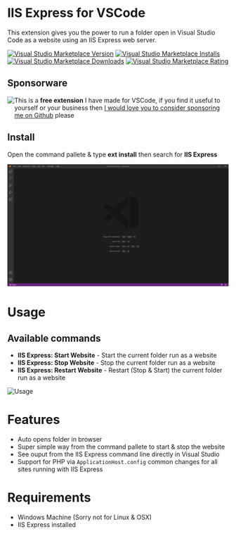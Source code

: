 # IIS Express for VSCode
This extension gives you the power to run a folder open in Visual Studio Code as a website using an IIS Express web server.

[![Visual Studio Marketplace Version](https://img.shields.io/visual-studio-marketplace/v/warren-buckley.iis-express?logo=visual-studio-code&style=for-the-badge)](https://marketplace.visualstudio.com/items?itemName=warren-buckley.iis-express)
[![Visual Studio Marketplace Installs](https://img.shields.io/visual-studio-marketplace/i/warren-buckley.iis-express?logo=visual-studio-code&style=for-the-badge)](https://marketplace.visualstudio.com/items?itemName=warren-buckley.iis-express)
[![Visual Studio Marketplace Downloads](https://img.shields.io/visual-studio-marketplace/d/warren-buckley.iis-express?logo=visual-studio-code&style=for-the-badge)](https://marketplace.visualstudio.com/items?itemName=warren-buckley.iis-express)
[![Visual Studio Marketplace Rating](https://img.shields.io/visual-studio-marketplace/r/warren-buckley.iis-express?logo=visual-studio-code&style=for-the-badge)](https://marketplace.visualstudio.com/items?itemName=warren-buckley.iis-express)

## Sponsorware
<a href="https://github.com/sponsors/warrenbuckley"><img src="https://github.githubassets.com/images/modules/site/sponsors/pixel-mona-heart.gif" align="left" height="45" /></a>
This is a **free extension** I have made for VSCode, if you find it useful to yourself or your business then <a href="https://github.com/sponsors/warrenbuckley">I would love you to consider sponsoring me on Github</a> please

## Install
Open the command pallete & type **ext install** then search for **IIS Express**

![Install](images/iis-express-install.gif)

# Usage
## Available commands
* **IIS Express: Start Website** - Start the current folder run as a website
* **IIS Express: Stop Website** - Stop the current folder run as a website
* **IIS Express: Restart Website** - Restart (Stop & Start) the current folder run as a website

![Usage](images/iis-express-usage.gif)

# Features
* Auto opens folder in browser
* Super simple way from the command pallete to start & stop the website
* See ouput from the IIS Express command line directly in Visual Studio 
* Support for PHP via `ApplicationHost.config` common changes for all sites running with IIS Express

# Requirements 
* Windows Machine (Sorry not for Linux & OSX)
* IIS Express installed
